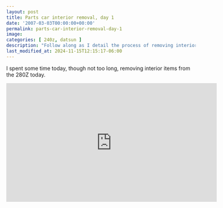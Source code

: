 ```yaml
---
layout: post
title: Parts car interior removal, day 1
date: '2007-03-03T00:00:00+00:00'
permalink: parts-car-interior-removal-day-1
image: 
categories: [ 240z, datsun ]
description: "Follow along as I detail the process of removing interior items from a 280Z in this step-by-step guide."
last_modified_at: 2024-11-15T12:15:17-06:00
---
```


I spent some time today, though not too long, removing interior items from the 280Z today.

<iframe width="560" height="315" src="https://www.youtube.com/embed/kT3JOKqYCIY?si=b3IHEU9ajQAzp8Cz" title="YouTube video player" frameborder="0" allow="accelerometer; autoplay; clipboard-write; encrypted-media; gyroscope; picture-in-picture; web-share" allowfullscreen></iframe>





